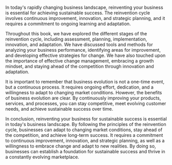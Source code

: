 
In today's rapidly changing business landscape, reinventing your business is essential for achieving sustainable success. The reinvention cycle involves continuous improvement, innovation, and strategic planning, and it requires a commitment to ongoing learning and adaptation.

Throughout this book, we have explored the different stages of the reinvention cycle, including assessment, planning, implementation, innovation, and adaptation. We have discussed tools and methods for analyzing your business performance, identifying areas for improvement, and developing effective strategies for change. We have also touched upon the importance of effective change management, embracing a growth mindset, and staying ahead of the competition through innovation and adaptation.

It is important to remember that business evolution is not a one-time event, but a continuous process. It requires ongoing effort, dedication, and a willingness to adapt to changing market conditions. However, the benefits of business evolution are clear. By continuously improving your products, services, and processes, you can stay competitive, meet evolving customer needs, and achieve sustainable success over time.

In conclusion, reinventing your business for sustainable success is essential in today's business landscape. By following the principles of the reinvention cycle, businesses can adapt to changing market conditions, stay ahead of the competition, and achieve long-term success. It requires a commitment to continuous improvement, innovation, and strategic planning, as well as a willingness to embrace change and adapt to new realities. By doing so, businesses can establish a foundation for sustainable success and thrive in a constantly evolving marketplace.
